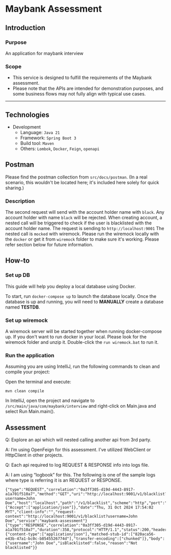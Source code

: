 # Maybank Assessment

## Introduction
### Purpose
An application for maybank interview

### Scope
* This service is designed to fulfill the requirements of the Maybank assessment. 
* Please note that the APIs are intended for demonstration purposes, and some business flows may not fully align with typical use cases.

---
## Technologies
* Development
    * Language: `Java 21`
    * Framework: `Spring Boot 3`
    * Build tool: `Maven`
    * Others: `Lombok`, `Docker`, `Feign`, `openapi`

## Postman
Please find the postman collection from `src/docs/postman`. (In a real scenario, this wouldn't be located here; it's included here solely for quick sharing.)

### Description
The second request will send with the account holder name with `black`. Any account holder with name `black` will be rejected.
When creating account, a nested call will be triggered to check if the user is blacklisted with the account holder name. 
The request is sending to `http://localhost:9001`
The nested call is `mocked` with wiremock. Please run the wiremock locally with the `docker` or get it from `wiremock` folder to make sure it's working. 
Please refer section below for future information.

## How-to
### Set up DB
This guide will help you deploy a local database using Docker.

To start, run `docker-compose up` to launch the database locally. Once the database is up and running, you will need to **MANUALLY** create a database named **TESTDB**.

### Set up wiremock
A wiremock server will be started together when running docker-compose up. 
If you don't want to run docker in your local. Please look for the wiremock folder and unzip it. 
Double-click the `run wiremock.bat` to run it.

### Run the application
Assuming you are using IntelliJ, run the following commands to clean and compile your project:

Open the terminal and execute:
```
mvn clean compile
```

In IntelliJ, open the project and navigate to `/src/main/java/com/maybank/interview` and right-click on Main.java and select Run Main.main().

## Assessment

Q: Explore an api which will nested calling another api from 3rd party.

A: I’m using OpenFeign for this assessment. I’ve utilized WebClient or HttpClient in other projects.

Q: Each api required to log REQUEST & RESPONSE info into logs file.

A: I am using “logbook” for this. The following is one of the sample logs where type is referring it is an REQUEST or RESPONSE.  
```
{"type":"REQUEST","correlation":"0a3ff305-d19d-4443-8917-a1a701f510a7","method":"GET","uri":"http://localhost:9001/v1/blacklist?username=John Doe","host":"localhost","path":"/v1/blacklist","scheme":"http","port":"9001","headers":{"Accept":["application/json"]},"date":"Thu, 31 Oct 2024 17:54:02 MYT","client-info":"","request-context":"http://localhost:9001/v1/blacklist?username=John Doe","service":"maybank-assessment"}
{"type":"RESPONSE","correlation":"0a3ff305-d19d-4443-8917-a1a701f510a7","duration":358,"protocol":"HTTP/1.1","status":200,"headers":{"content-type":["application/json"],"matched-stub-id":["820aca56-e43b-47a1-bc0c-b8545526774d"],"transfer-encoding":["chunked"]},"body":{"username":"John Doe","isBlacklisted":false,"reason":"Not blacklisted"}}
```



